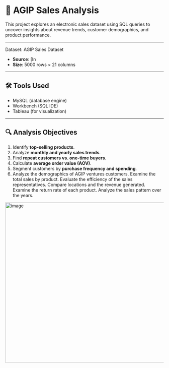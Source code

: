 
# 🛒 AGIP Sales Analysis

This project explores an electronic sales dataset using SQL queries to uncover insights about revenue trends, customer demographics, and product performance.

---

 Dataset: AGIP Sales Dataset
- **Source**: [In
- **Size**: 5000 rows × 21 columns  

---

## 🛠️ Tools Used
- MySQL (database engine)  
- Workbench (SQL IDE)  
- Tableau (for visualization)  

---

## 🔍 Analysis Objectives
1. Identify **top-selling products**.  
2. Analyze **monthly and yearly sales trends**.  
3. Find **repeat customers vs. one-time buyers**.  
4. Calculate **average order value (AOV)**.  
5. Segment customers by **purchase frequency and spending**.
6.  Analyze the demographics of AGIP ventures customers. 
 Examine the total sales by product. 
Evaluate the efficiency of the sales representatives.
 Compare locations and the revenue generated.
 Examine the return rate of each product.
Analyze the sales pattern over the years.
<img width="948" height="509" alt="image" src="https://github.com/user-attachments/assets/d2f54e88-e3f3-4151-be01-75d62a49b5db" />
 


